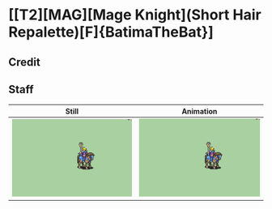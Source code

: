# [\[T2\]\[MAG\]\[Mage Knight\]\(Short Hair Repalette\)\[F\]{BatimaTheBat}]

## Credit


	
## Staff

| Still | Animation |
| :---: | :-------: |
| ![Staff still](./Staff_000.png) | ![Staff animation](./Staff.gif) |
